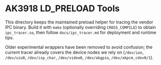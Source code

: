 # AK3918 LD_PRELOAD Tools

This directory keeps the maintained preload helper for tracing the vendor IPC
binary.  Build it with `make` (optionally overriding `CROSS_COMPILE`) to obtain
`ipc_tracer.so`, then follow `docs/ipc_tracer.md` for deployment and runtime
tips.

Older experimental wrappers have been removed to avoid confusion; the current
tracer already covers the device nodes we rely on (`/dev/ion`, `/dev/uio0`,
`/dev/isp_char`, `/dev/video0`, `/dev/akgpio`, `/dev/akpcm_cdev0/1`).
